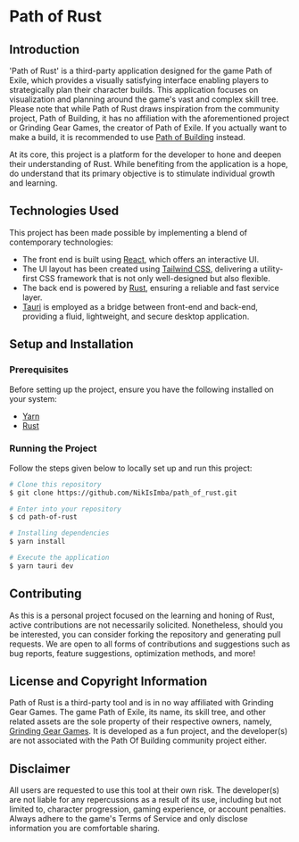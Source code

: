 # Path of Rust

## Introduction

'Path of Rust' is a third-party application designed for the game Path of Exile, which provides a visually satisfying interface enabling players to strategically plan their character builds. This application focuses on visualization and planning around the game's vast and complex skill tree. Please note that while Path of Rust draws inspiration from the community project, Path of Building, it has no affiliation with the aforementioned project or Grinding Gear Games, the creator of Path of Exile. If you actually want to make a build, it is recommended to use [Path of Building](https://pathofbuilding.community/) instead.

At its core, this project is a platform for the developer to hone and deepen their understanding of Rust. While benefiting from the application is a hope, do understand that its primary objective is to stimulate individual growth and learning.

## Technologies Used

This project has been made possible by implementing a blend of contemporary technologies:

- The front end is built using [React](https://react.dev/), which offers an interactive UI.
- The UI layout has been created using [Tailwind CSS](https://tailwindcss.com/), delivering a utility-first CSS framework that is not only well-designed but also flexible.
- The back end is powered by [Rust](https://www.rust-lang.org/), ensuring a reliable and fast service layer.
- [Tauri](https://tauri.app/) is employed as a bridge between front-end and back-end, providing a fluid, lightweight, and secure desktop application.

## Setup and Installation

### Prerequisites

Before setting up the project, ensure you have the following installed on your system:

- [Yarn](https://yarnpkg.com/)
- [Rust](https://www.rust-lang.org/)

### Running the Project

Follow the steps given below to locally set up and run this project:

```bash
# Clone this repository
$ git clone https://github.com/NikIsImba/path_of_rust.git

# Enter into your repository
$ cd path-of-rust

# Installing dependencies
$ yarn install

# Execute the application
$ yarn tauri dev
```

## Contributing

As this is a personal project focused on the learning and honing of Rust, active contributions are not necessarily solicited. Nonetheless, should you be interested, you can consider forking the repository and generating pull requests. We are open to all forms of contributions and suggestions such as bug reports, feature suggestions, optimization methods, and more!

## License and Copyright Information

Path of Rust is a third-party tool and is in no way affiliated with Grinding Gear Games. The game Path of Exile, its name, its skill tree, and other related assets are the sole property of their respective owners, namely, [Grinding Gear Games](https://www.pathofexile.com/). It is developed as a fun project, and the developer(s) are not associated with the Path Of Building community project either.

## Disclaimer

All users are requested to use this tool at their own risk. The developer(s) are not liable for any repercussions as a result of its use, including but not limited to, character progression, gaming experience, or account penalties. Always adhere to the game's Terms of Service and only disclose information you are comfortable sharing.
